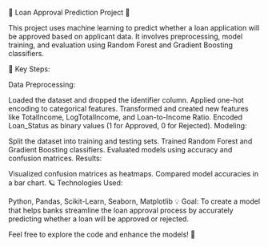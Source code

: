 🚀 Loan Approval Prediction Project 🌟

This project uses machine learning to predict whether a loan application will be approved based on applicant data. It involves preprocessing, model training, and evaluation using Random Forest and Gradient Boosting classifiers.

🔧 Key Steps:

Data Preprocessing:

Loaded the dataset and dropped the identifier column.
Applied one-hot encoding to categorical features.
Transformed and created new features like TotalIncome, LogTotalIncome, and Loan-to-Income Ratio.
Encoded Loan_Status as binary values (1 for Approved, 0 for Rejected).
Modeling:

Split the dataset into training and testing sets.
Trained Random Forest and Gradient Boosting classifiers.
Evaluated models using accuracy and confusion matrices.
Results:

Visualized confusion matrices as heatmaps.
Compared model accuracies in a bar chart.
🪐 Technologies Used:

Python, Pandas, Scikit-Learn, Seaborn, Matplotlib
💡 Goal:
To create a model that helps banks streamline the loan approval process by accurately predicting whether a loan will be approved or rejected.

Feel free to explore the code and enhance the models! 🌠
